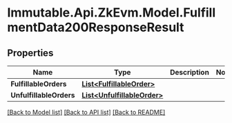 # Immutable.Api.ZkEvm.Model.FulfillmentData200ResponseResult

## Properties

Name | Type | Description | Notes
------------ | ------------- | ------------- | -------------
**FulfillableOrders** | [**List&lt;FulfillableOrder&gt;**](FulfillableOrder.md) |  | 
**UnfulfillableOrders** | [**List&lt;UnfulfillableOrder&gt;**](UnfulfillableOrder.md) |  | 

[[Back to Model list]](../README.md#documentation-for-models) [[Back to API list]](../README.md#documentation-for-api-endpoints) [[Back to README]](../README.md)

